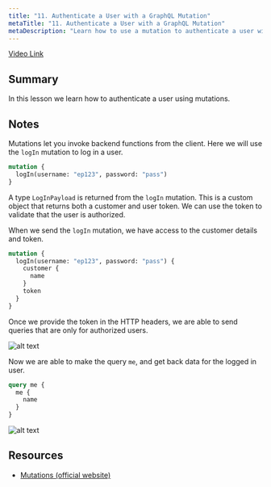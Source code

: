 ```yaml
---
title: "11. Authenticate a User with a GraphQL Mutation"
metaTitle: "11. Authenticate a User with a GraphQL Mutation"
metaDescription: "Learn how to use a mutation to authenticate a user with their username and password."
---
```


[Video Link](https://egghead.io/lessons/graphql-authenticate-a-user-with-a-graphql-mutation)

## Summary

In this lesson we learn how to authenticate a user using mutations.

## Notes

Mutations let you invoke backend functions from the client. Here we will use the `logIn` mutation to log in a user.

```graphql
mutation {
  logIn(username: "ep123", password: "pass")
}
```

A type `LogInPayload` is returned from the `logIn` mutation. This is a custom object that returns both a customer and user token. We can use the token to validate that the user is authorized.

When we send the `logIn` mutation, we have access to the customer details and token.

```graphql
mutation {
  logIn(username: "ep123", password: "pass") {
    customer {
      name
    }
    token
  }
}
```

Once we provide the token in the HTTP headers, we are able to send queries that are only for authorized users.

![alt text](https://i.ibb.co/ZxCrLvc/scrnli-1-23-2020-6-04-46-PM.png)

Now we are able to make the query `me`, and get back data for the logged in user.

```graphql
query me {
  me {
    name
  }
}
```

![alt text](https://i.ibb.co/F3t6RpH/scrnli-1-23-2020-6-05-11-PM.png)

## Resources

- [Mutations (official website)](https://graphql.org/learn/queries/#mutations)
